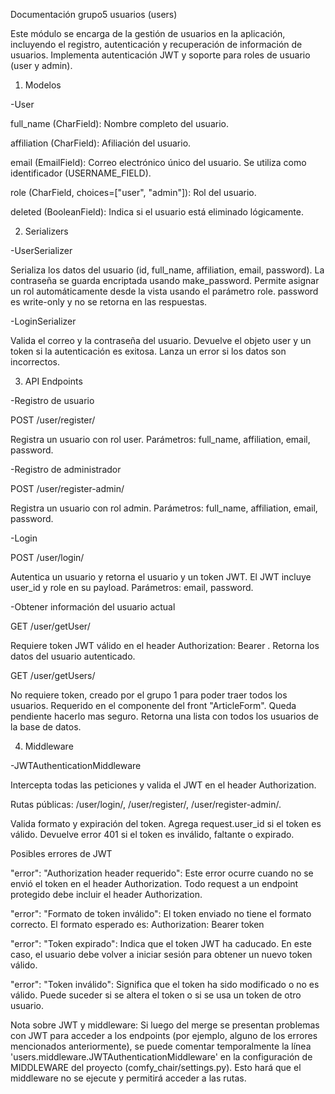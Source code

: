 Documentación grupo5 usuarios (users)

Este módulo se encarga de la gestión de usuarios en la aplicación, incluyendo el registro, autenticación y recuperación de información de usuarios. Implementa autenticación JWT y soporte para roles de usuario (user y admin).

1) Modelos

-User

full_name (CharField): Nombre completo del usuario.

affiliation (CharField): Afiliación del usuario.

email (EmailField): Correo electrónico único del usuario. Se utiliza como identificador (USERNAME_FIELD).

role (CharField, choices=["user", "admin"]): Rol del usuario.

deleted (BooleanField): Indica si el usuario está eliminado lógicamente.

2) Serializers

-UserSerializer

Serializa los datos del usuario (id, full_name, affiliation, email, password).
La contraseña se guarda encriptada usando make_password.
Permite asignar un rol automáticamente desde la vista usando el parámetro role.
password es write-only y no se retorna en las respuestas.

-LoginSerializer

Valida el correo y la contraseña del usuario.
Devuelve el objeto user y un token si la autenticación es exitosa.
Lanza un error si los datos son incorrectos.

3) API Endpoints

-Registro de usuario

POST /user/register/

Registra un usuario con rol user.
Parámetros: full_name, affiliation, email, password.

-Registro de administrador

POST /user/register-admin/

Registra un usuario con rol admin.
Parámetros: full_name, affiliation, email, password.

-Login

POST /user/login/

Autentica un usuario y retorna el usuario y un token JWT.
El JWT incluye user_id y role en su payload.
Parámetros: email, password.

-Obtener información del usuario actual

GET /user/getUser/

Requiere token JWT válido en el header Authorization: Bearer <token>.
Retorna los datos del usuario autenticado.

GET /user/getUsers/

No requiere token, creado por el grupo 1 para poder traer todos los usuarios.
Requerido en el componente del front "ArticleForm". Queda pendiente hacerlo mas seguro.
Retorna una lista con todos los usuarios de la base de datos.

4) Middleware

-JWTAuthenticationMiddleware

Intercepta todas las peticiones y valida el JWT en el header Authorization.

Rutas públicas: /user/login/, /user/register/, /user/register-admin/.

Valida formato y expiración del token.
Agrega request.user_id si el token es válido.
Devuelve error 401 si el token es inválido, faltante o expirado.

Posibles errores de JWT

"error": "Authorization header requerido": Este error ocurre cuando no se envió el token en el header Authorization. Todo request a un endpoint protegido debe incluir el header Authorization.

"error": "Formato de token inválido": El token enviado no tiene el formato correcto. El formato esperado es: Authorization: Bearer token

"error": "Token expirado": Indica que el token JWT ha caducado. En este caso, el usuario debe volver a iniciar sesión para obtener un nuevo token válido.

"error": "Token inválido": Significa que el token ha sido modificado o no es válido. Puede suceder si se altera el token o si se usa un token de otro usuario.

Nota sobre JWT y middleware:
Si luego del merge se presentan problemas con JWT para acceder a los endpoints (por ejemplo, alguno de los errores mencionados anteriormente), se puede comentar temporalmente la línea 'users.middleware.JWTAuthenticationMiddleware' en la configuración de MIDDLEWARE del proyecto (comfy_chair/settings.py). Esto hará que el middleware no se ejecute y permitirá acceder a las rutas.
